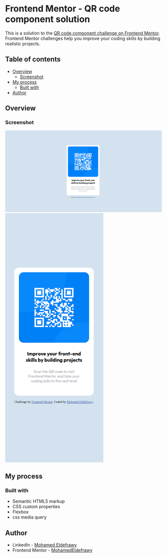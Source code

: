 # Frontend Mentor - QR code component solution

This is a solution to the [QR code component challenge on Frontend Mentor](https://www.frontendmentor.io/challenges/qr-code-component-iux_sIO_H). Frontend Mentor challenges help you improve your coding skills by building realistic projects. 

## Table of contents

- [Overview](#overview)
  - [Screenshot](#screenshot)
- [My process](#my-process)
  - [Built with](#built-with)
- [Author](#author)

## Overview

### Screenshot

![](screenshots/Desktop-view.png)
![](screenshots/Mobile-view.png)

## My process

### Built with

- Semantic HTML5 markup
- CSS custom properties
- Flexbox
- css media query

## Author

- LinkedIn - [Mohamed Eldefrawy](https://www.linkedin.com/in/mohamedeldefrawy/)
- Frontend Mentor - [MohamedEldefrawy](https://www.frontendmentor.io/profile/MohamedEldefrawy)
